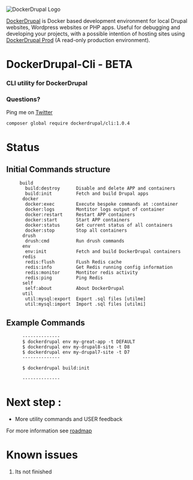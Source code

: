 ![DockerDrupal Logo](https://raw.githubusercontent.com/4alldigital/DockerDrupal/master/docs/images/dd-logo.png)

[DockerDrupal](https://www.4alldigital.io/docker-drupal) is Docker based development environment for local Drupal websites, Wordpress websites or PHP apps. Useful for debugging and developing your projects, with a possible intention of hosting sites using [DockerDrupal Prod](https://github.com/4alldigital/drupalprod-docker) (A read-only production environment).

# DockerDrupal-Cli - BETA
### CLI utility for DockerDrupal

### Questions?
  Ping me on [Twitter](http://twitter.com/@4alldigital)

```composer global require dockerdrupal/cli:1.0.4```

# Status
## Initial Commands structure
```
     build
       build:destroy      Disable and delete APP and containers
       build:init         Fetch and build Drupal apps
      docker
       docker:exec        Execute bespoke commands at :container
       docker:logs        Montitor logs output of container
       docker:restart     Restart APP containers
       docker:start       Start APP containers
       docker:status      Get current status of all containers
       docker:stop        Stop all containers
      drush
       drush:cmd          Run drush commands 
      env
       env:init           Fetch and build DockerDrupal containers
      redis
       redis:flush        FLush Redis cache
       redis:info         Get Redis running config information
       redis:monitor      Montitor redis activity
       redis:ping         Ping Redis
      self
       self:about         About DockerDrupal
      util
       util:mysql:export  Export .sql files [utilme]
       util:mysql:import  Import .sql files [utilmi]
```

## Example Commands
```
      --------------
      $ dockerdrupal env my-great-app -t DEFAULT
      $ dockerdrupal env my-drupal8-site -t D8
      $ dockerdrupal env my-drupal7-site -t D7
      --------------

      $ dockerdrupal build:init

      --------------

```

# Next step :

 - More utility commands and USER feedback

For more information see [roadmap](https://github.com/4AllDigital/DockerDrupalCli/blob/master/roadmap.md)

# Known issues

1. Its not finished
